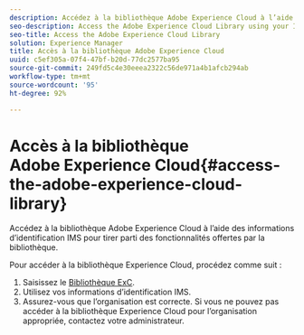 ```yaml
---
description: Accédez à la bibliothèque Adobe Experience Cloud à l’aide des informations d’identification IMS pour tirer parti des fonctionnalités offertes par la bibliothèque.
seo-description: Access the Adobe Experience Cloud Library using your IMS credentials to take advantage of the functionality the Experience Cloud Library has to offer.
seo-title: Access the Adobe Experience Cloud Library
solution: Experience Manager
title: Accès à la bibliothèque Adobe Experience Cloud
uuid: c5ef305a-07f4-47bf-b20d-77dc2577ba95
source-git-commit: 249fd5c4e30eeea2322c56de971a4b1afcb294ab
workflow-type: tm+mt
source-wordcount: '95'
ht-degree: 92%

---
```



# Accès à la bibliothèque Adobe Experience Cloud{#access-the-adobe-experience-cloud-library}

Accédez à la bibliothèque Adobe Experience Cloud à l’aide des informations d’identification IMS pour tirer parti des fonctionnalités offertes par la bibliothèque.

Pour accéder à la bibliothèque Experience Cloud, procédez comme suit :

1. Saisissez le [Bibliothèque ExC](https://experiencecloud.adobe.com/library).
1. Utilisez vos informations d’identification IMS.
1. Assurez-vous que l’organisation est correcte. Si vous ne pouvez pas accéder à la bibliothèque Experience Cloud pour l’organisation appropriée, contactez votre administrateur.

